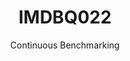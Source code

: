 ---
layout: default
title: IMDBQ022
subtitle: Continuous Benchmarking
selected: IMDB
expanded: Benchmarking
benchmark: /individual_results/IMDBQ022.html
---